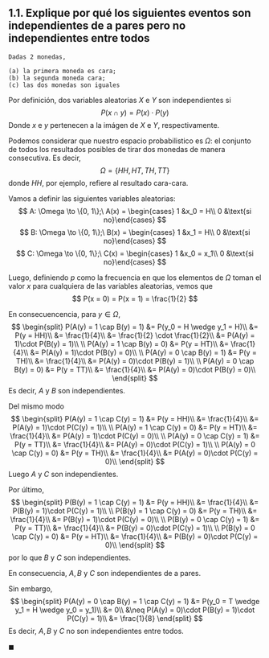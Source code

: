 ## 1.1. Explique por qué los siguientes eventos son independientes de a pares pero no independientes entre todos

    Dadas 2 monedas,
    
    (a) la primera moneda es cara;
    (b) la segunda moneda cara;
    (c) las dos monedas son iguales

Por definición, dos variables aleatorias $X$ e $Y$ son independientes si 
$$
    P(x \cap y) = P(x) \cdot P(y)
$$
Donde $x$ e $y$ pertenecen a la imágen de $X$ e $Y$, respectivamente.

Podemos considerar que nuestro espacio probabilistico es $\Omega$: el conjunto de todos los resultados posibles de tirar dos monedas de manera consecutiva. Es decir,
$$
    \Omega = \{ HH, HT, TH, TT \} 
$$
donde $HH$, por ejemplo, refiere al resultado cara-cara. 

Vamos a definir las siguientes variables aleatorias:
$$
    A: \Omega \to \{0, 1\};\  
    A(x) = \begin{cases} 1 &x_0 = H\\ 0 &\text{si no}\end{cases}
$$
$$
    B: \Omega \to \{0, 1\};\ 
    B(x) = \begin{cases} 1 &x_1 = H\\ 0 &\text{si no}\end{cases}
$$
$$
    C: \Omega \to \{0, 1\};\ 
    C(x) = \begin{cases} 1 &x_0 = x_1\\ 0 &\text{si no}\end{cases}
$$

Luego, definiendo $p$ como la frecuencia en que los elementos de $\Omega$ toman el valor $x$ para cualquiera de las variables aleatorias, vemos que 
$$
    P(x = 0) = P(x = 1) = \frac{1}{2}
$$

En consecuencencia, para $y \in \Omega$,
$$
\begin{split}
    P(A(y) = 1 \cap B(y) = 1) 
        &= P(y_0 = H \wedge y_1 = H)\\
        &= P(y = HH)\\
        &= \frac{1}{4}\\
        &= \frac{1}{2} \cdot \frac{1}{2}\\
        &= P(A(y) = 1)\cdot P(B(y) = 1)\\
    \\
    P(A(y) = 1 \cap B(y) = 0) 
        &= P(y = HT)\\
        &= \frac{1}{4}\\
        &= P(A(y) = 1)\cdot P(B(y) = 0)\\
    \\
    P(A(y) = 0 \cap B(y) = 1) 
        &= P(y = TH)\\
        &= \frac{1}{4}\\
        &= P(A(y) = 0)\cdot P(B(y) = 1)\\
    \\
    P(A(y) = 0 \cap B(y) = 0) 
        &= P(y = TT)\\
        &= \frac{1}{4}\\
        &= P(A(y) = 0)\cdot P(B(y) = 0)\\
\end{split}
$$
Es decir, $A$ y $B$ son independientes.

Del mismo modo
$$
\begin{split}
    P(A(y) = 1 \cap C(y) = 1)
        &= P(y = HH)\\
        &= \frac{1}{4}\\
        &= P(A(y) = 1)\cdot P(C(y) = 1)\\
    \\
    P(A(y) = 1 \cap C(y) = 0) 
        &= P(y = HT)\\
        &= \frac{1}{4}\\
        &= P(A(y) = 1)\cdot P(C(y) = 0)\\
    \\
    P(A(y) = 0 \cap C(y) = 1) 
        &= P(y = TT)\\
        &= \frac{1}{4}\\
        &= P(A(y) = 0)\cdot P(C(y) = 1)\\
    \\
    P(A(y) = 0 \cap C(y) = 0) 
        &= P(y = TH)\\
        &= \frac{1}{4}\\
        &= P(A(y) = 0)\cdot P(C(y) = 0)\\
\end{split}
$$
Luego $A$ y $C$ son independientes.

Por último,
$$
\begin{split}
    P(B(y) = 1 \cap C(y) = 1)
        &= P(y = HH)\\
        &= \frac{1}{4}\\
        &= P(B(y) = 1)\cdot P(C(y) = 1)\\
    \\
    P(B(y) = 1 \cap C(y) = 0) 
        &= P(y = TH)\\
        &= \frac{1}{4}\\
        &= P(B(y) = 1)\cdot P(C(y) = 0)\\
    \\
    P(B(y) = 0 \cap C(y) = 1) 
        &= P(y = TT)\\
        &= \frac{1}{4}\\
        &= P(B(y) = 0)\cdot P(C(y) = 1)\\
    \\
    P(B(y) = 0 \cap C(y) = 0) 
        &= P(y = HT)\\
        &= \frac{1}{4}\\
        &= P(B(y) = 0)\cdot P(C(y) = 0)\\
\end{split}
$$
por lo que $B$ y $C$ son independientes.

En consecuencia, $A, B$ y $C$ son independientes de a pares.

Sin embargo,
$$
\begin{split}
    P(A(y) = 0 \cap B(y) = 1 \cap C(y) = 1)
        &= P(y_0 = T \wedge y_1 = H \wedge y_0 = y_1)\\
        &= 0\\
        &\neq P(A(y) = 0)\cdot P(B(y) = 1)\cdot P(C(y) = 1)\\
        &= \frac{1}{8}
\end{split}
$$
Es decir, $A, B$ y $C$ no son independientes entre todos.

$\blacksquare$
